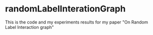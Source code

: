 # randomLabelInterationGraph
This is the code and my experiments results for my paper "On Random Label Interaction graph"
